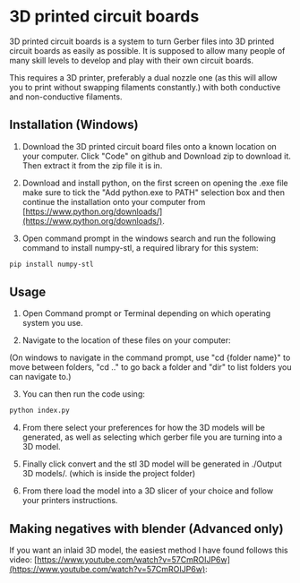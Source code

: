 # 3D printed circuit boards

3D printed circuit boards is a system to turn Gerber files into 3D printed circuit boards as easily as possible. It is supposed to allow many people of many skill levels to develop and play with their own circuit boards. 

This requires a 3D printer, preferably a dual nozzle one (as this will allow you to print without swapping filaments constantly.) with both conductive and non-conductive filaments.

## Installation (Windows)
1. Download the 3D printed circuit board files onto a known location on your computer. Click "Code" on github and Download zip to download it. Then extract it from the zip file it is in.

2. Download and install python, on the first screen on opening the .exe file make sure to tick the "Add python.exe to PATH" selection box and then continue the installation onto your computer from [https://www.python.org/downloads/](https://www.python.org/downloads/).

4. Open command prompt in the windows search and run the following command to install numpy-stl, a required library for this system:
```bash
pip install numpy-stl
```

## Usage

1. Open Command prompt or Terminal depending on which operating system you use.

2. Navigate to the location of these files on your computer:

(On windows to navigate in the command prompt, use "cd {folder name}" to move between folders, "cd .." to go back a folder and "dir" to list folders you can navigate to.)

3. You can then run the code using:
```bash
python index.py
```

4. From there select your preferences for how the 3D models will be generated, as well as selecting which gerber file you are turning into a 3D model.

5. Finally click convert and the stl 3D model will be generated in ./Output 3D models/. (which is inside the project folder)

6. From there load the model into a 3D slicer of your choice and follow your printers instructions. 

## Making negatives with blender (Advanced only)
If you want an inlaid 3D model, the easiest method I have found follows this video: [https://www.youtube.com/watch?v=57CmROIJP6w](https://www.youtube.com/watch?v=57CmROIJP6w):
